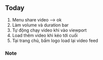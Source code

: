 ## Today

1. Menu share video --> ok
2. Làm volume và duration bar
3. Tự động chạy video khi vào viewport
4. Load thêm video khi kéo tới cuối
5. Tại trang chủ, bấm logo load lại video feed

### Note

